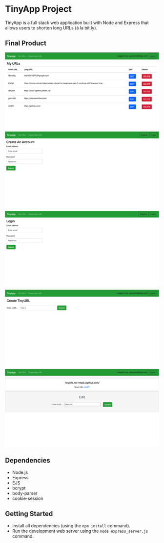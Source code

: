 # TinyApp Project

TinyApp is a full stack web application built with Node and Express that allows users to shorten long URLs (à la bit.ly).

## Final Product

![Screenshot of TinyApp Homepage](docs/urls_main_page.png?raw=true "Homepage")
![Screenshot of TinyApp Homepage](docs/register_page.png?raw=true "Homepage")
![Screenshot of TinyApp Homepage](docs/login_page.png?raw=true "Homepage")
![Screenshot of TinyApp Homepage](docs/create_tinyurl.png?raw=true "Homepage")
![Screenshot of TinyApp Homepage](docs/edit_url.png?raw=true "Homepage")


## Dependencies

- Node.js
- Express
- EJS
- bcrypt
- body-parser
- cookie-session


## Getting Started

- Install all dependencies (using the `npm install` command).
- Run the development web server using the `node express_server.js` command.
